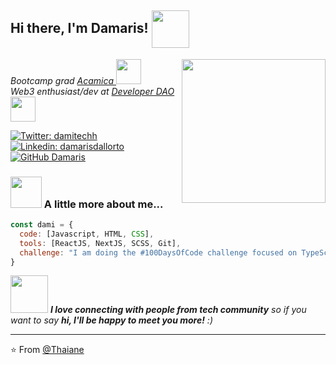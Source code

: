 <h2> Hi there, I'm Damaris! <img align='center' src="https://media.giphy.com/media/j3mgBb5XLsEKhRxYpN/giphy.gif" width="60"></h2>
<img align='right' src="https://media.giphy.com/media/paTz7UZbPfTZFRYnnB/giphy.gif" width="230">
<p><em>Bootcamp grad <a href="https://www.acamica.com/">Acamica </a><img src="https://media.giphy.com/media/1etn2BmiW0nOgoZHTL/giphy.gif" width="40"></br> Web3 enthusiast/dev at <a href="https://twitter.com/developer_dao">Developer DAO</a><img src="https://media.giphy.com/media/ESq3eWrdms1YQ0UNPZ/giphy.gif" width="40"> 
</em></p>

[![Twitter: damitechh](https://img.shields.io/twitter/follow/damitechh?style=social)](https://twitter.com/damitechh)
[![Linkedin: damarisdallorto](https://img.shields.io/badge/-damarisdallorto-blue?style=flat-square&logo=Linkedin&logoColor=white&link=https://www.linkedin.com/in/damarisdallortomoran/)](https://www.linkedin.com/in/damarisdallortomoran/)
[![GitHub Damaris](https://img.shields.io/github/followers/damariis13?label=follow&style=social)](https://github.com/damariis13)


### <img src="https://media.giphy.com/media/VgCDAzcKvsR6OM0uWg/giphy.gif" width="50"> A little more about me...  

```javascript
const dami = {
  code: [Javascript, HTML, CSS],
  tools: [ReactJS, NextJS, SCSS, Git],
  challenge: "I am doing the #100DaysOfCode challenge focused on TypeScript and NextJS"
}
```

<img src="https://media.giphy.com/media/LnQjpWaON8nhr21vNW/giphy.gif" width="60"> <em><b>I love connecting with people from tech community</b> so if you want to say <b>hi, I'll be happy to meet you more!</b> :)</em>

---

⭐️ From [@Thaiane](https://github.com/Thaiane)

